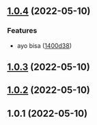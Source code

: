 <a name="1.0.4"></a>
## [1.0.4](https://github.com/vinicunca/github_ci/compare/v1.0.3...v1.0.4) (2022-05-10)


### Features

* ayo bisa ([1400d38](https://github.com/vinicunca/github_ci/commit/1400d38))



<a name="1.0.3"></a>
## [1.0.3](https://github.com/vinicunca/github_ci/compare/v1.0.2...v1.0.3) (2022-05-10)



<a name="1.0.2"></a>
## [1.0.2](https://github.com/vinicunca/github_ci/compare/v1.0.1...v1.0.2) (2022-05-10)



<a name="1.0.1"></a>
## 1.0.1 (2022-05-10)




